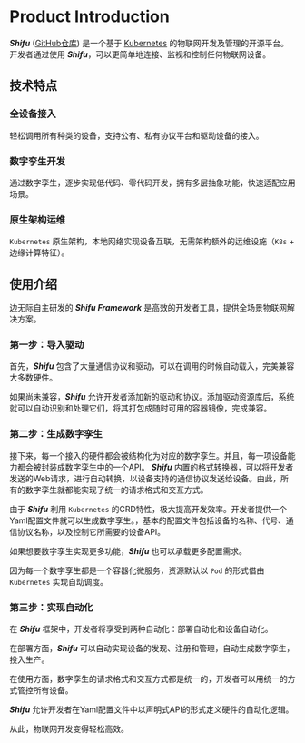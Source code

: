 # Product Introduction

***Shifu*** ([GitHub仓库](https://github.com/Edgenesis/shifu)) 是一个基于 [Kubernetes](https://kubernetes.io/) 的物联网开发及管理的开源平台。开发者通过使用 ***Shifu***，可以更简单地连接、监视和控制任何物联网设备。

## 技术特点

### 全设备接入

轻松调用所有种类的设备，支持公有、私有协议平台和驱动设备的接入。

### 数字孪生开发

通过数字孪生，逐步实现低代码、零代码开发，拥有多层抽象功能，快速适配应用场景。

### 原生架构运维

`Kubernetes` 原生架构，本地网络实现设备互联，无需架构额外的运维设施（`K8s` + 边缘计算特征）。

<!-- ## 视频介绍

<video width="100%" controls>
    <source src="https://bianwuji.com/stuff/videos/techintro.mp4" type="video/mp4"></source>
</video> -->

## 使用介绍

边无际自主研发的 ***Shifu Framework*** 是高效的开发者工具，提供全场景物联网解决方案。 

### 第一步：导入驱动 

首先，***Shifu*** 包含了大量通信协议和驱动，可以在调用的时候自动载入，完美兼容大多数硬件。
 
如果尚未兼容，***Shifu*** 允许开发者添加新的驱动和协议。添加驱动资源库后，系统就可以自动识别和处理它们，将其打包成随时可用的容器镜像，完成兼容。 

### 第二步：生成数字孪生 
 
接下来，每一个接入的硬件都会被结构化为对应的数字孪生。并且，每一项设备能力都会被封装成数字孪生中的一个API。 ***Shifu*** 内置的格式转换器，可以将开发者发送的Web请求，进行自动转换，以设备支持的通信协议发送给设备。由此，所有的数字孪生就都能实现了统一的请求格式和交互方式。 

由于 ***Shifu*** 利用 `Kubernetes` 的CRD特性，极大提高开发效率。开发者提供一个Yaml配置文件就可以生成数字孪生。，基本的配置文件包括设备的名称、代号、通信协议名称，以及控制它所需要的设备API。 

如果想要数字孪生实现更多功能，***Shifu*** 也可以承载更多配置需求。 

因为每一个数字孪生都是一个容器化微服务，资源默认以 `Pod` 的形式借由 `Kubernetes` 实现自动调度。 

### 第三步：实现自动化 
 
在 ***Shifu*** 框架中，开发者将享受到两种自动化：部署自动化和设备自动化。 

在部署方面，***Shifu*** 可以自动实现设备的发现、注册和管理，自动生成数字孪生，投入生产。 

在使用方面，数字孪生的请求格式和交互方式都是统一的，开发者可以用统一的方式管控所有设备。 

***Shifu*** 允许开发者在Yaml配置文件中以声明式API的形式定义硬件的自动化逻辑。 
 
从此，物联网开发变得轻松高效。 
